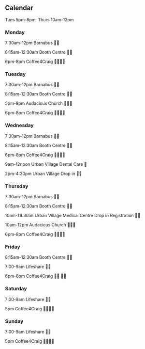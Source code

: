 ## Calendar

 Tues 5pm-8pm, Thurs 10am-12pm

### Monday
7:30am-12pm Barnabus 🥘🥗

8:15am-12:30am Booth Centre 🥘🥗

6pm-8pm Coffee4Craig 👕👖🥘🥗



### Tuesday
7:30am-12pm Barnabus 🥘🥗

8:15am-12:30am Booth Centre 🥘🥗

5pm-8pm Audacious Church 🥘🥗💈

6pm-8pm Coffee4Craig 👕👖🥘🥗


### Wednesday 
7:30am-12pm Barnabus 🥘🥗

8:15am-12:30am Booth Centre 🥘🥗 

6pm-8pm Coffee4Craig 👕👖🥘🥗

9am-12noon Urban Village Dental Care 🦷

2pm-4:30pm Urban Village Drop in 🥼💉




### Thursday
7:30am-12pm Barnabus 🥘🥗

8:15am-12:30am Booth Centre 🥘🥗 

10am-11L30an Urban Village Medical Centre Drop in Registration 🥼💉

10am-12pm Audacious Church 🥘🥗💈

6pm-8pm Coffee4Craig 👕👖🥘🥗


### Friday
8:15am-12:30am Booth Centre 🥘🥗

7:00-9am Lifeshare 🥘🥗

6pm-8pm Coffee4Craig 👕👖 🥘🥗
 


### Saturday
7:00-9am Lifeshare 🥘🥗

5pm Coffee4Craig 👕👖🥘🥗


### Sunday
7:00-9am Lifeshare 🥘🥗

5pm Coffee4Craig 👕👖🥘🥗

